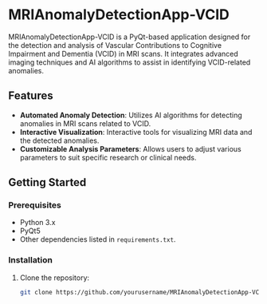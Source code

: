 # MRIAnomalyDetectionApp-VCID

MRIAnomalyDetectionApp-VCID is a PyQt-based application designed for the detection and analysis of Vascular Contributions to Cognitive Impairment and Dementia (VCID) in MRI scans. It integrates advanced imaging techniques and AI algorithms to assist in identifying VCID-related anomalies.

## Features

- **Automated Anomaly Detection**: Utilizes AI algorithms for detecting anomalies in MRI scans related to VCID.
- **Interactive Visualization**: Interactive tools for visualizing MRI data and the detected anomalies.
- **Customizable Analysis Parameters**: Allows users to adjust various parameters to suit specific research or clinical needs.

## Getting Started

### Prerequisites

- Python 3.x
- PyQt5
- Other dependencies listed in `requirements.txt`.

### Installation

1. Clone the repository:
   ```bash
   git clone https://github.com/yourusername/MRIAnomalyDetectionApp-VCID.git
